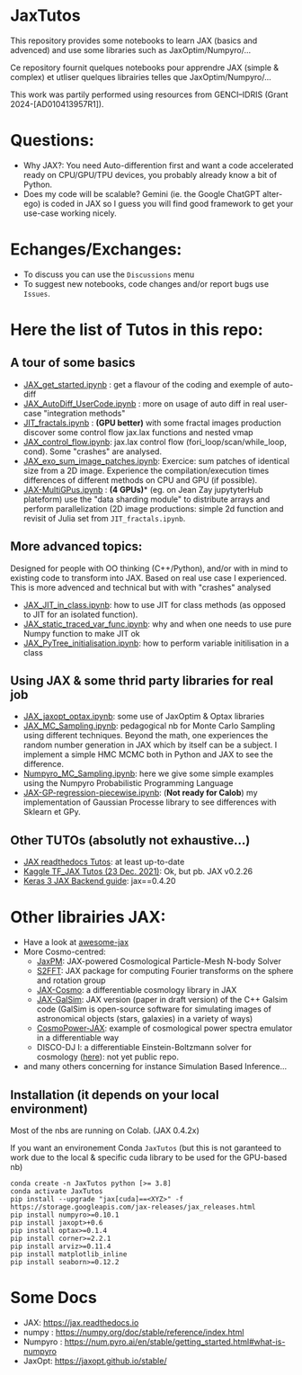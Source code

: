 # JaxTutos
This repository provides some notebooks to learn JAX (basics and advenced) and use some libraries such as JaxOptim/Numpyro/...

Ce repository fournit quelques notebooks pour apprendre JAX (simple & complex) et utliser quelques librairies telles que JaxOptim/Numpyro/...

This work was partily performed using resources from GENCI–IDRIS (Grant 2024-[AD010413957R1]).

# Questions:  
- Why JAX?: You need Auto-differention first and want a code accelerated ready on CPU/GPU/TPU devices, you probably already know a bit of Python.
- Does my code will be scalable? Gemini (ie. the Google ChatGPT alter-ego) is coded in JAX so I guess you will find good framework to get your use-case working nicely.

# Echanges/Exchanges: 
- To discuss you can use the `Discussions` menu
- To suggest new notebooks, code changes and/or report bugs use `Issues`.

# Here the list of Tutos in this repo:
## A tour of some basics
- [JAX_get_started.ipynb](./JAX_get_started.ipynb) : get a flavour of the coding and exemple of auto-diff
- [JAX_AutoDiff_UserCode.ipynb](./JAX_AutoDiff_UserCode.ipynb) : more on usage of auto diff in  real user-case "integration methods"  
- [JIT_fractals.ipynb](./JIT_fractals.ipynb) : **(GPU better)** with some fractal images production discover some control flow jax.lax functions and nested vmap
- [JAX_control_flow.ipynb](./JAX_control_flow.ipynb): jax.lax control flow (fori_loop/scan/while_loop, cond). Some "crashes" are analysed.
- [JAX_exo_sum_image_patches.ipynb](./JAX_exo_sum_image_patches.ipynb): Exercice: sum patches of identical size from a 2D image. Experience the compilation/execution times differences of different methods on CPU and GPU (if possible).
- [JAX-MultiGPus.ipynb](./JAX-MultiGPus.ipynb) : **(4 GPUs)*** (eg. on Jean Zay jupytyterHub plateform) use the "data sharding module" to distribute arrays and perform parallelization (2D image productions: simple 2d function and revisit of Julia set from `JIT_fractals.ipynb`.
## More advanced topics:
Designed for people with OO thinking (C++/Python), and/or with in mind  to existing code to transform into JAX. Based on real use case I experienced. This is more advenced and technical but with with "crashes" analysed
- [JAX_JIT_in_class.ipynb](./JAX_JIT_in_class.ipynb): how to use JIT for class methods (as opposed to JIT for an isolated function). 
- [JAX_static_traced_var_func.ipynb](./JAX_static_traced_var_func.ipynb): why and when one needs to use pure Numpy function to make JIT ok
- [JAX_PyTree_initialisation.ipynb](./JAX_PyTree_initialisation.ipynb): how to perform variable initilisation in a class
## Using JAX & some thrid party libraries for real job
- [JAX_jaxopt_optax.ipynb](./JAX_jaxopt_optax.ipynb): some use of JaxOptim & Optax libraries
- [JAX_MC_Sampling.ipynb](./JAX_MC_Sampling.ipynb): pedagogical nb for Monte Carlo Sampling using different techniques. Beyond the math, one experiences the random number generation in JAX which by itself can be a subject. I implement a simple HMC MCMC both in Python and JAX to see the difference.
- [Numpyro_MC_Sampling.ipynb](./Numpyro_MC_Sampling.ipynb): here we give some simple examples using the Numpyro Probabilistic Programming Language
- [JAX-GP-regression-piecewise.ipynb](./JAX-GP-regression-piecewise.ipynb): (**Not ready for Calob**) my implementation of Gaussian Processe library to see differences with Sklearn et GPy.

## Other TUTOs (absolutly not exhaustive...)
- [JAX readthedocs Tutos](https://jax.readthedocs.io/en/latest/tutorials.html): at least up-to-date
- [Kaggle TF_JAX Tutos (23 Dec. 2021)](https://www.kaggle.com/code/aakashnain/tf-jax-tutorials-part1): Ok, but pb. JAX  v0.2.26
- [Keras 3 JAX Backend guide](https://keras.io/guides/): jax==0.4.20 

# Other librairies JAX: 
- Have a look at  [awesome-jax](https://project-awesome.org/n2cholas/awesome-jax)
- More Cosmo-centred:
   - [JaxPM](https://github.com/DifferentiableUniverseInitiative/JaxPM): JAX-powered Cosmological Particle-Mesh N-body Solver
   - [S2FFT](http://www.jasonmcewen.org/project/s2fft/): JAX package for computing Fourier transforms on the sphere and rotation group
   - [JAX-Cosmo](https://github.com/DifferentiableUniverseInitiative/jax_cosmo): a differentiable cosmology library in JAX
   - [JAX-GalSim](https://github.com/GalSim-developers/JAX-GalSim): JAX version (paper in draft version) of the C++ Galsim code (GalSim is open-source software for simulating images of astronomical objects (stars, galaxies) in a variety of ways)
   - [CosmoPower-JAX](https://github.com/dpiras/cosmopower-jax): example of cosmological power spectra emulator in a differentiable way
   - DISCO-DJ I: a differentiable Einstein-Boltzmann solver for cosmology ([here](https://arxiv.org/abs/2311.03291)): not yet public repo.
- and many others concerning for instance Simulation Based Inference...


## Installation (it depends on your local environment)
Most of the nbs are running on Colab. (JAX 0.4.2x) 

If you want an environement Conda `JaxTutos` (but this is not garanteed to work due to the local & specific cuda library to be used for the GPU-based nb)
```
conda create -n JaxTutos python [>= 3.8]
conda activate JaxTutos
pip install --upgrade "jax[cuda]==<XYZ>" -f https://storage.googleapis.com/jax-releases/jax_releases.html
pip install numpyro>=0.10.1
pip install jaxopt>+0.6
pip install optax>=0.1.4
pip install corner>=2.2.1
pip install arviz>=0.11.4
pip install matplotlib_inline
pip install seaborn>=0.12.2
```
# Some Docs
- JAX: https://jax.readthedocs.io
- numpy : https://numpy.org/doc/stable/reference/index.html
- Numpyro : https://num.pyro.ai/en/stable/getting_started.html#what-is-numpyro
- JaxOpt: https://jaxopt.github.io/stable/
